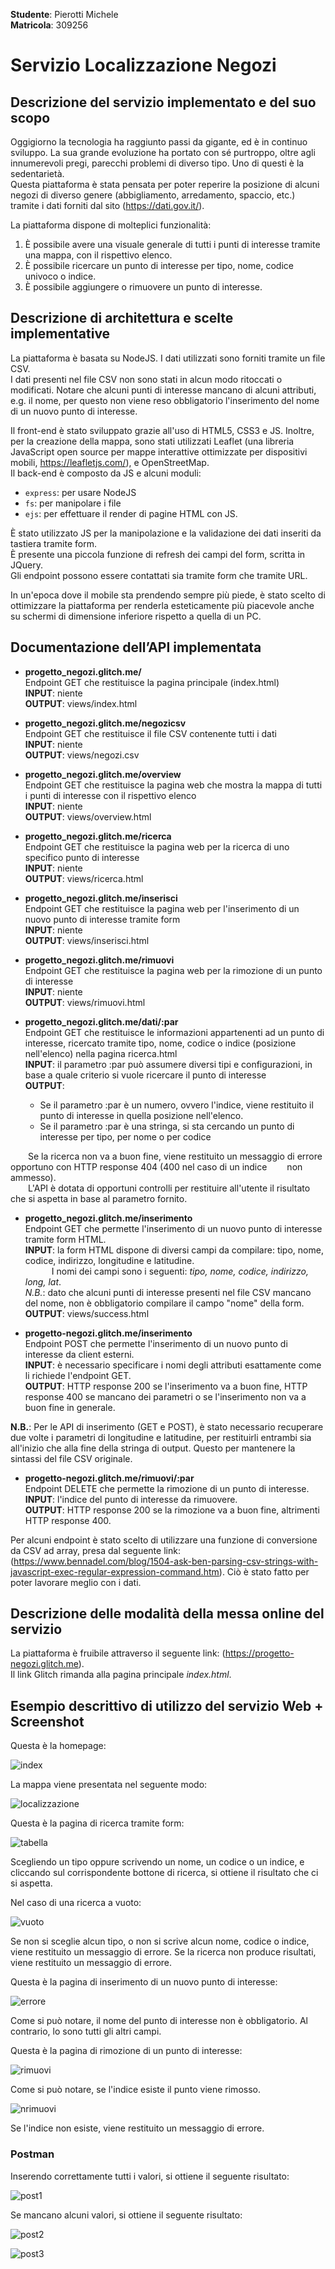 **Studente**: Pierotti Michele \
**Matricola**: 309256

# Servizio Localizzazione Negozi
## Descrizione del servizio implementato e del suo scopo

Oggigiorno la tecnologia ha raggiunto passi da gigante, ed è in continuo sviluppo. La sua grande evoluzione ha portato con sé purtroppo, oltre agli innumerevoli pregi, parecchi problemi di diverso tipo. Uno di questi è la sedentarietà.\
Questa piattaforma è stata pensata per poter reperire la posizione di alcuni negozi di diverso genere (abbigliamento, arredamento, spaccio, etc.) tramite i dati forniti dal sito (https://dati.gov.it/).

La piattaforma dispone di molteplici funzionalità:
1. È possibile avere una visuale generale di tutti i punti di interesse tramite una mappa, con il rispettivo elenco.
2. È possibile ricercare un punto di interesse per tipo, nome, codice univoco o indice.
3. È possibile aggiungere o rimuovere un punto di interesse.


## Descrizione di architettura e scelte implementative 
La piattaforma è basata su NodeJS. I dati utilizzati sono forniti tramite un file CSV. \
I dati presenti nel file CSV non sono stati in alcun modo ritoccati o modificati.
Notare che alcuni punti di interesse mancano di alcuni attributi, e.g. il nome, per questo non viene reso obbligatorio l'inserimento del nome di un nuovo punto di interesse.

Il front-end è stato sviluppato grazie all'uso di HTML5, CSS3 e JS. Inoltre, per la creazione della mappa, sono stati utilizzati Leaflet (una libreria JavaScript open source per mappe interattive ottimizzate per dispositivi mobili, https://leafletjs.com/), e OpenStreetMap. \
Il back-end è composto da JS e alcuni moduli:
- `express`: per usare NodeJS
- `fs`: per manipolare i file
- `ejs`: per effettuare il render di pagine HTML con JS.

È stato utilizzato JS per la manipolazione e la validazione dei dati inseriti da tastiera tramite form. \
È presente una piccola funzione di refresh dei campi del form, scritta in JQuery. \
Gli endpoint possono essere contattati sia tramite form che tramite URL.

In un'epoca dove il mobile sta prendendo sempre più piede, è stato scelto di ottimizzare la piattaforma per renderla esteticamente più piacevole anche su schermi di dimensione inferiore rispetto a quella di un PC.

## Documentazione dell’API implementata
 - **progetto_negozi.glitch.me/** \
Endpoint GET che restituisce la pagina principale (index.html) \
**INPUT**: niente \
**OUTPUT**: views/index.html

 - **progetto_negozi.glitch.me/negozicsv** \
Endpoint GET che restituisce il file CSV contenente tutti i dati \
**INPUT**: niente \
**OUTPUT**: views/negozi.csv

- **progetto_negozi.glitch.me/overview** \
Endpoint GET che restituisce la pagina web che mostra la mappa di tutti i punti di interesse con il rispettivo elenco \
**INPUT**: niente \
**OUTPUT**: views/overview.html

- **progetto_negozi.glitch.me/ricerca** \
Endpoint GET che restituisce la pagina web per la ricerca di uno specifico punto di interesse \
**INPUT**: niente \
**OUTPUT**: views/ricerca.html

- **progetto_negozi.glitch.me/inserisci** \
Endpoint GET che restituisce la pagina web per l'inserimento di un nuovo punto di interesse tramite form \
**INPUT**: niente \
**OUTPUT**: views/inserisci.html

- **progetto_negozi.glitch.me/rimuovi** \
Endpoint GET che restituisce la pagina web per la rimozione di un punto di interesse \
**INPUT**: niente \
**OUTPUT**: views/rimuovi.html

- **progetto_negozi.glitch.me/dati/:par** \
Endpoint GET che restituisce le informazioni appartenenti ad un punto di interesse, ricercato tramite tipo, nome, codice o indice (posizione nell'elenco) nella pagina ricerca.html \
**INPUT**: il parametro :par può assumere diversi tipi e configurazioni, in base a quale criterio si vuole ricercare il punto di interesse \
**OUTPUT**: 
   - Se il parametro :par è un numero, ovvero l'indice, viene restituito il punto di interesse in quella posizione nell'elenco.
   - Se il parametro :par è una stringa, si sta cercando un punto di interesse per tipo, per nome o per codice

&emsp;&emsp;Se la ricerca non va a buon fine, viene restituito un messaggio di errore opportuno con HTTP response 404 (400 nel caso di un indice &emsp;&emsp;non ammesso). \
&emsp;&emsp;L'API è dotata di opportuni controlli per restituire all'utente il risultato che si aspetta in base al parametro fornito.

- **progetto_negozi.glitch.me/inserimento** \
Endpoint GET che permette l'inserimento di un nuovo punto di interesse tramite form HTML. \
**INPUT**: la form HTML dispone di diversi campi da compilare: tipo, nome, codice, indirizzo, longitudine e latitudine. \
&emsp;&emsp;&emsp;I nomi dei campi sono i seguenti: *tipo, nome, codice, indirizzo, long, lat*. \
*N.B.*: dato che alcuni punti di interesse presenti nel file CSV mancano del nome, non è obbligatorio compilare il campo "nome" della form. \
**OUTPUT**: views/success.html

- **progetto-negozi.glitch.me/inserimento** \
Endpoint POST che permette l'inserimento di un nuovo punto di interesse da client esterni. \
**INPUT**: è necessario specificare i nomi degli attributi esattamente come li richiede l'endpoint GET. \
**OUTPUT**: HTTP response 200 se l'inserimento va a buon fine, HTTP response 400 se mancano dei parametri o se l'inserimento non va a buon fine in generale.

**N.B.**: Per le API di inserimento (GET e POST), è stato necessario recuperare due volte i parametri di longitudine e latitudine, per restituirli entrambi sia all'inizio che alla fine della stringa di output. Questo per mantenere la sintassi del file CSV originale.

- **progetto-negozi.glitch.me/rimuovi/:par** \
Endpoint DELETE che permette la rimozione di un punto di interesse. \
**INPUT**: l'indice del punto di interesse da rimuovere. \
**OUTPUT**: HTTP response 200 se la rimozione va a buon fine, altrimenti HTTP response 400.

Per alcuni endpoint è stato scelto di utilizzare una funzione di conversione da CSV ad array, presa dal seguente link: (https://www.bennadel.com/blog/1504-ask-ben-parsing-csv-strings-with-javascript-exec-regular-expression-command.htm). Ciò è stato fatto per poter lavorare meglio con i dati.

## Descrizione delle modalità della messa online del servizio
La piattaforma è fruibile attraverso il seguente link: (https://progetto-negozi.glitch.me). \
Il link Glitch rimanda alla pagina principale *index.html*.

## Esempio descrittivo di utilizzo del servizio Web + Screenshot
Questa è la homepage:

![index](https://user-images.githubusercontent.com/88444678/213774888-9609391d-aab3-4122-9dab-872edaac4425.png)

La mappa viene presentata nel seguente modo:

![localizzazione](https://user-images.githubusercontent.com/88444678/213775008-b87c9915-4b25-4f5f-833b-06470393448f.png)

Questa è la pagina di ricerca tramite form:

![tabella](https://user-images.githubusercontent.com/88444678/213775103-46a2d971-8ed0-4ce6-8a8d-5eed0a67f98a.png)

Scegliendo un tipo oppure scrivendo un nome, un codice o un indice, e cliccando sul corrispondente bottone di ricerca, si ottiene il risultato che ci si aspetta.

Nel caso di una ricerca a vuoto:

![vuoto](https://user-images.githubusercontent.com/88444678/213775151-a7ad96d6-069b-49f4-89e3-702808c9feee.png)

Se non si sceglie alcun tipo, o non si scrive alcun nome, codice o indice, viene restituito un messaggio di errore.
Se la ricerca non produce risultati, viene restituito un messaggio di errore.

Questa è la pagina di inserimento di un nuovo punto di interesse:

![errore](https://user-images.githubusercontent.com/88444678/213775281-1b139575-903c-4ad6-81f8-b67fd0eb3a79.png)

Come si può notare, il nome del punto di interesse non è obbligatorio. Al contrario, lo sono tutti gli altri campi.

Questa è la pagina di rimozione di un punto di interesse:

![rimuovi](https://user-images.githubusercontent.com/88444678/213775352-a83694f0-167c-42b5-b02d-a3e4a7c8b823.png)

Come si può notare, se l'indice esiste il punto viene rimosso.

![nrimuovi](https://user-images.githubusercontent.com/88444678/213775415-448bcfd1-5783-4de4-8ab7-2dc959a075be.png)

Se l'indice non esiste, viene restituito un messaggio di errore.

### Postman
Inserendo correttamente tutti i valori, si ottiene il seguente risultato:

![post1](https://user-images.githubusercontent.com/88444678/213775491-3220f019-56fe-4643-9cf3-74cc9e6aa044.png)

Se mancano alcuni valori, si ottiene il seguente risultato:

![post2](https://user-images.githubusercontent.com/88444678/213775536-5bd6e774-25ed-48ba-a928-080838669dda.png)

![post3](https://user-images.githubusercontent.com/88444678/213775552-c9899271-a1e6-4ea1-9d44-b7b6e427b23d.png)
